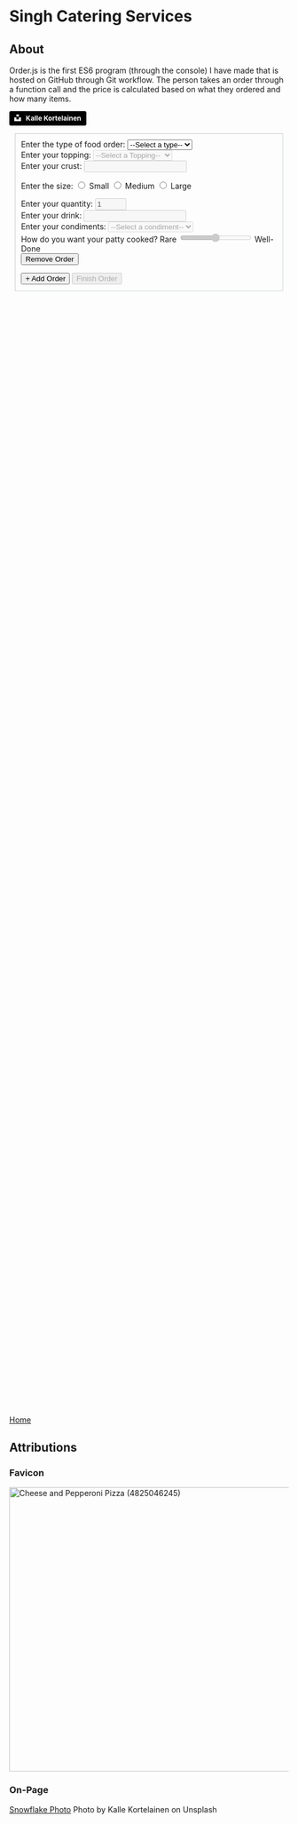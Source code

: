 <script src = "../script.js"></script>
<script>
    let secondStylesheet = document.createElement('link');
    secondStylesheet.href = 'css/additions.css';
    secondStylesheet.type = 'text/css';
    secondStylesheet.rel = 'stylesheet';
    document.head.appendChild(secondStylesheet);
</script>
# Singh Catering Services

## About ##

Order.js is the first ES6 program (through the console) I have made that is hosted on GitHub through Git workflow. The person takes an order through a function call and the price is calculated based on what they ordered and how many items. 

<div id = "snowflakes-photo" class = "discount-season">
    <a id = "snowflake" style="background-color:black;color:white;text-decoration:none;padding:4px 6px;font-family:-apple-system, BlinkMacSystemFont, &quot;San Francisco&quot;, &quot;Helvetica Neue&quot;, Helvetica, Ubuntu, Roboto, Noto, &quot;Segoe UI&quot;, Arial, sans-serif;font-size:12px;font-weight:bold;line-height:1.2;display:inline-block;border-radius:3px" href="https://unsplash.com/@kalleandco?utm_medium=referral&amp;utm_campaign=photographer-credit&amp;utm_content=creditBadge" target="_blank" rel="noopener noreferrer" title="Download free do whatever you want high-resolution photos from Kalle Kortelainen">
        <span style="display:inline-block;padding:2px 3px">
            <svg xmlns="http://www.w3.org/2000/svg" style="height:12px;width:auto;position:relative;vertical-align:middle;top:-2px;fill:white" viewBox="0 0 32 32">
                <title>unsplash-logo</title>
                <path d="M10 9V0h12v9H10zm12 5h10v18H0V14h10v9h12v-9z"></path>
            </svg>
        </span>
        <span style="display:inline-block;padding:2px 3px">Kalle Kortelainen</span>
</a>

<object width = "900" height = "270" data = "README.html" type = "text/html"></object>
<div id = "forms" style = "border-color: rgba(27, 63, 68, 0.2); border-width: 1px; border-style: inset; padding: 2%; margin: 2%">
    <form>
        <label for = "orderType">Enter the type of food order: </label>
        <select onchange = "enableFields(this); removeUnnecessary(this.parentNode);" name = "orderType" id = "orderType" required>
            <option value = "">--Select a type--</option>
            <option value = "pizza"> Pizza </option>
            <option value = "hotDog"> Hot Dog </option>
            <option value = "fries"> Fries </option>
            <option value = "drink"> Drink </option>
            <option value = "burger"> Burger </option>
        </select> <br>
        <label for = "orderTopping">Enter your topping: </label>
        <select class = "pizza" disabled id = "orderTopping" name = "orderTopping">
            <option value = "">--Select a Topping--</option>
            <option value = "pepperoni"> Pepperoni </option>
            <option value = "mushroom"> Mushroom </option>
            <option value = "veggie"> Vegetable </option>
            <option value = "sausage"> Sausage </option>
            <option value = "anchovy"> Anchovy </option>
            <option value = "sun-dried"> Sun Dried Tomatoes </option>
            <option value = "fresh-basil"> Fresh Basil </option>
            <option value = ""> None </option>
        </select> <br>
        <label for = "crustType">Enter your crust: </label>
        <input class = "pizza" disabled type = "text" name = "crustType"> <br>  
        <p id = "size" disabled class = "pizza fries drink">
            <span>Enter the size: </span>
            <input type = "radio" name = "size" id = "small" value = "small">
            <label for = "small">Small</label>
            <input type = "radio" name = "size" id = "medium" value = "medium">
            <label for = "medium">Medium</label>
            <input type = "radio" name = "size" id = "large" value = "large">
            <label for = "large">Large</label>
        </p>
        <label for = "quantity">Enter your quantity: </label>
        <input class = "pizza hotDog fries drink burger" disabled type = "number" name = "quantity" min = "1" max = "30" value = "1"> <br>  
        <label for = "drink">Enter your drink: </label>
        <input class = "drink" disabled type = "text" name = "drink"> <br>
        <label for = "condiments">Enter your condiments: </label>
        <select class = "hotDog burger fries" disabled name = "condiments" id = "condiments">
            <option value = "">--Select a condiment--</option>
            <option value = "Ketchup"> Ketchup </option>
            <option value = "Mustard"> Mustard </option>
            <option value = "Relish"> Relish </option>
            <option value = "Chili"> Chili </option>
        </select> <br>
        <label for="doneness">How do you want your patty cooked? </label>
        <span>Rare</span>
        <input disabled type="range" class = "burger" name="doneness" id="doneness" value="3" min="1" max="5">
        <span>Well-Done</span> <br>
        <input type = "button" value = "Remove Order" onclick = "removeOrder(this)">
    </form>
    <input id = "writeroot" type = "button" value = "+ Add Order" onclick = "duplicateForm()" />
    <input id = "finish-order" disabled type = "button" value = "Finish Order" onclick = "orderAll()">
</div>
<div style = "height: 50vh; overflow: auto;" class = "highlight"> 
    <div class = "gt" id = "program"> </div>
</div>

<script src = "scripts/helperFunctions.js"></script>
<script src = "scripts/orderIn.js"></script>
<script src = "scripts/order.js"></script>

[Home](https://knowledgeablekangaroo.github.io)

## Attributions ##

### Favicon ###

<a target = "_blank" title = "By Pink Sherbet Photography from USA (Cheese and Pepperoni Pizza) [CC BY 2.0 
 (https://creativecommons.org/licenses/by/2.0
)], via Wikimedia Commons" href = "https://commons.wikimedia.org/wiki/File:Cheese_and_Pepperoni_Pizza_(4825046245).jpg"><img width="512" alt = "Cheese and Pepperoni Pizza (4825046245)" src = "https://upload.wikimedia.org/wikipedia/commons/thumb/5/54/Cheese_and_Pepperoni_Pizza_%284825046245%29.jpg/512px-Cheese_and_Pepperoni_Pizza_%284825046245%29.jpg"></a>

### On-Page ###

<a href = "#snowflake">Snowflake Photo</a>
Photo by Kalle Kortelainen on Unsplash

